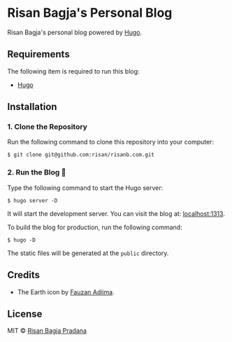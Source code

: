 # Risan Bagja's Personal Blog

Risan Bagja's personal blog powered by [Hugo](https://gohugo.io/).

## Requirements

The following item is required to run this blog:

* [Hugo](https://gohugo.io/)

## Installation

### 1. Clone the Repository

Run the following command to clone this repository into your computer:

```shell
$ git clone git@github.com:risan/risanb.com.git
```

### 2. Run the Blog 🎉

Type the following command to start the Hugo server:

```shell
$ hugo server -D
```

It will start the development server. You can visit the blog at: [localhost:1313](http://localhost:1313/).

To build the blog for production, run the following command:

```shell
$ hugo -D
```

The static files will be generated at the `public` directory.

## Credits

* The Earth icon by [Fauzan Adiima](https://iconscout.com/contributors/fauzanadiima).

## License

MIT © [Risan Bagja Pradana](https://risanb.com)